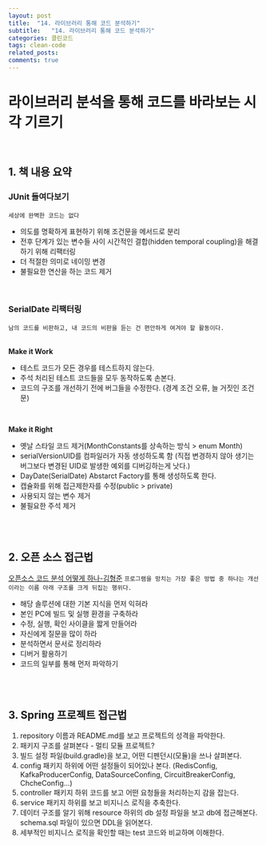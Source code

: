 ```yaml
---
layout: post
title:  "14. 라이브러리 통해 코드 분석하기"
subtitle:   "14. 라이브러리 통해 코드 분석하기"
categories: 클린코드
tags: clean-code
related_posts:
comments: true
---
```

# 라이브러리 분석을 통해 코드를 바라보는 시각 기르기
<br>

## 1. 책 내용 요약

### JUnit 들여다보기

`세상에 완벽한 코드는 없다` <br>

- 의도를 명확하게 표현하기 위해 조건문을 메서드로 분리
- 전후 단계가 있는 변수들 사이 시간적인 결합(hidden temporal coupling)을 해결하기 위해 리팩터링
- 더 적절한 의미로 네이밍 변경
- 불필요한 연산을 하는 코드 제거

<br>

### SerialDate 리팩터링

`남의 코드를 비판하고, 내 코드의 비판을 듣는 건 편안하게 여겨야 할 활동이다.` <br><br>

<b>Make it Work</b>

- 테스트 코드가 모든 경우를 테스트하지 않는다.
- 주석 처리된 테스트 코드들을 모두 동작하도록 손본다.
- 코드의 구조를 개선하기 전에 버그들을 수정한다. (경계 조건 오류, 늘 거짓인 조건문)

<br>

<b>Make it Right</b>

- 옛날 스타일 코드 제거(MonthConstants를 상속하는 방식 > enum Month)
- serialVersionUID를 컴파일러가 자동 생성하도록 함 (직접 변경하지 않아 생기는 버그보다 변경된 UID로 발생한 예외를 디버깅하는게 낫다.)
- DayDate(SerialDate) Abstarct Factory를 통해 생성하도록 한다.
- 캡슐화를 위해 접근제한자를 수정(public > private)
- 사용되지 않는 변수 제거
- 불필요한 주석 제거

<br>
<br>

## 2. 오픈 소스 접근법

[오픈소스 코드 분석 어떻게 하나-김형준](https://www.popit.kr/%EC%98%A4%ED%94%88%EC%86%8C%EC%8A%A4-%EC%BD%94%EB%93%9C-%EB%B6%84%EC%84%9D-%EC%96%B4%EB%96%BB%EA%B2%8C-%ED%95%98%EB%82%98/)
`프로그램을 망치는 가장 좋은 방법 중 하나는 개선이라는 이름 아래 구조를 크게 뒤집는 행위다.`

- 해당 솔루션에 대한 기본 지식을 먼저 익혀라
- 본인 PC에 빌드 및 실행 환경을 구축하라
- 수정, 실행, 확인 사이클을 짧게 만들어라
- 자신에게 질문을 많이 하라
- 분석하면서 문서로 정리하라
- 디버거 활용하기
- 코드의 일부를 통해 먼저 파악하기

<br><br>

## 3. Spring 프로젝트 접근법

1. repository 이름과 README.md를 보고 프로젝트의 성격을 파악한다.
2. 패키지 구조를 살펴본다 - 멀티 모듈 프로젝트?
3. 빌드 설정 파일(build.gradle)을 보고, 어떤 디펜던시(모듈)을 쓰나 살펴본다.
4. config 패키지 하위에 어떤 설정들이 되어있나 본다. (RedisConfig, KafkaProducerConfig, DataSourceConfing, CircuitBreakerConfig, ChcheConfig...)
5. controller 패키지 하위 코드를 보고 어떤 요청들을 처리하는지 감을 잡는다.
6. service 패키지 하위를 보고 비지니스 로직을 추축한다.
7. 데이터 구조를 알기 위해 resource 하위의 db 설정 파일을 보고 db에 접근해본다. schema.sql 파일이 있으면 DDL을 읽어본다.
8. 세부적인 비지니스 로직을 확인할 때는 test 코드와 비교하며 이해한다.
